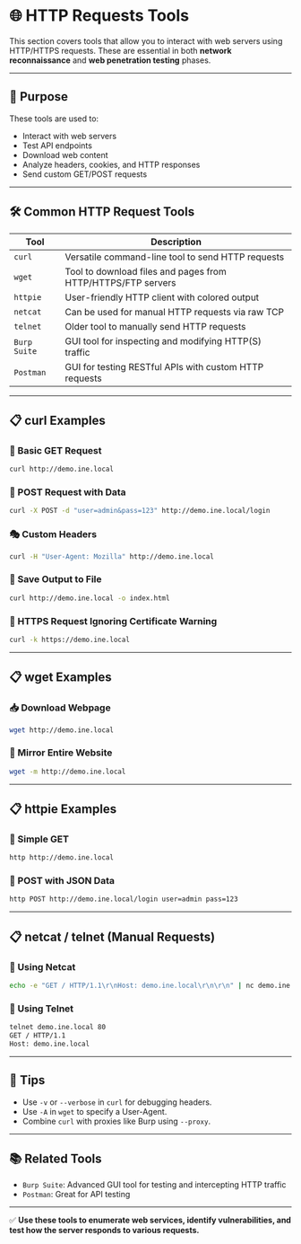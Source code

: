# 🌐 HTTP Requests Tools

This section covers tools that allow you to interact with web servers using HTTP/HTTPS requests. These are essential in both **network reconnaissance** and **web penetration testing** phases.

---

## 🎯 Purpose

These tools are used to:

* Interact with web servers
* Test API endpoints
* Download web content
* Analyze headers, cookies, and HTTP responses
* Send custom GET/POST requests

---

## 🛠️ Common HTTP Request Tools

| Tool         | Description                                                  |
| ------------ | ------------------------------------------------------------ |
| `curl`       | Versatile command-line tool to send HTTP requests            |
| `wget`       | Tool to download files and pages from HTTP/HTTPS/FTP servers |
| `httpie`     | User-friendly HTTP client with colored output                |
| `netcat`     | Can be used for manual HTTP requests via raw TCP             |
| `telnet`     | Older tool to manually send HTTP requests                    |
| `Burp Suite` | GUI tool for inspecting and modifying HTTP(S) traffic        |
| `Postman`    | GUI for testing RESTful APIs with custom HTTP requests       |

---

## 📋 curl Examples

### 🔎 Basic GET Request

```bash
curl http://demo.ine.local
```

### 📝 POST Request with Data

```bash
curl -X POST -d "user=admin&pass=123" http://demo.ine.local/login
```

### 🎭 Custom Headers

```bash
curl -H "User-Agent: Mozilla" http://demo.ine.local
```

### 💾 Save Output to File

```bash
curl http://demo.ine.local -o index.html
```

### 🔐 HTTPS Request Ignoring Certificate Warning

```bash
curl -k https://demo.ine.local
```

---

## 📋 wget Examples

### 📥 Download Webpage

```bash
wget http://demo.ine.local
```

### 📁 Mirror Entire Website

```bash
wget -m http://demo.ine.local
```

---

## 📋 httpie Examples

### 🔎 Simple GET

```bash
http http://demo.ine.local
```

### 📝 POST with JSON Data

```bash
http POST http://demo.ine.local/login user=admin pass=123
```

---

## 📋 netcat / telnet (Manual Requests)

### 🧪 Using Netcat

```bash
echo -e "GET / HTTP/1.1\r\nHost: demo.ine.local\r\n\r\n" | nc demo.ine.local 80
```

### 🧪 Using Telnet

```bash
telnet demo.ine.local 80
GET / HTTP/1.1
Host: demo.ine.local

```

---

## 🧠 Tips

* Use `-v` or `--verbose` in `curl` for debugging headers.
* Use `-A` in `wget` to specify a User-Agent.
* Combine `curl` with proxies like Burp using `--proxy`.

---

## 📚 Related Tools

* `Burp Suite`: Advanced GUI tool for testing and intercepting HTTP traffic
* `Postman`: Great for API testing

---

✅ **Use these tools to enumerate web services, identify vulnerabilities, and test how the server responds to various requests.**
